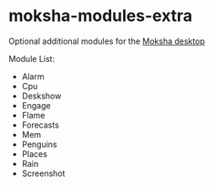 # moksha-modules-extra
Optional additional modules for the [Moksha desktop](https://github.com/JeffHoogland/moksha)

Module List:

- Alarm
- Cpu
- Deskshow
- Engage
- Flame
- Forecasts
- Mem
- Penguins
- Places
- Rain
- Screenshot

